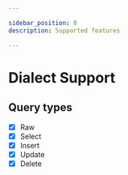```yaml
---

sidebar_position: 0
description: Supported features

---
```


# Dialect Support

## Query types

* [X] Raw
* [X] Select
* [X] Insert
* [X] Update
* [X] Delete
